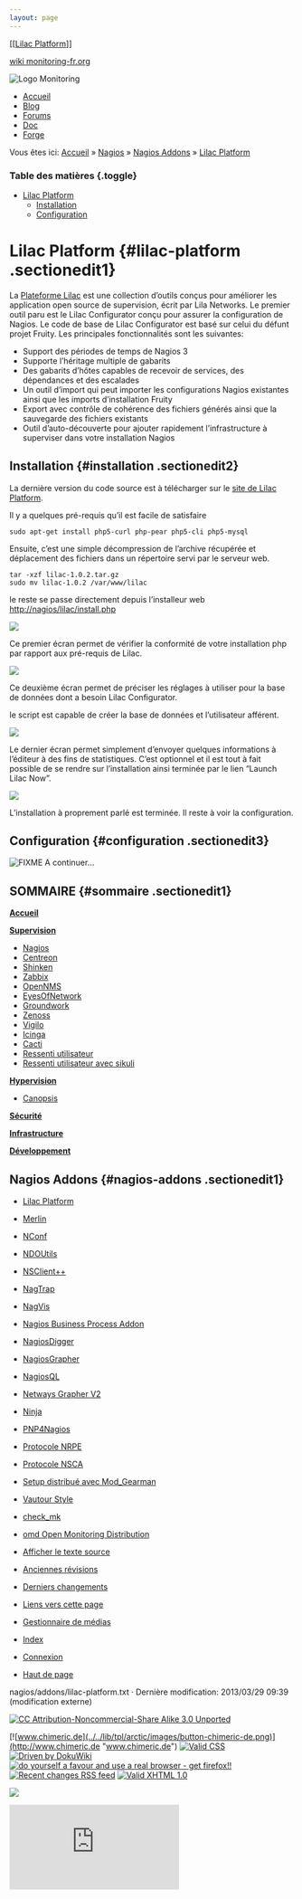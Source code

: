 ```yaml
---
layout: page
---
```


[[[Lilac Platform](lilac-platform@do=backlink.html)]]

[wiki monitoring-fr.org](../../start.html "[ALT+H]")

![Logo Monitoring](../../lib/tpl/arctic/images/logo_monitoring.png)

-   [Accueil](../../index.html "Cliquez pour revenir |  l'accueil")
-   [Blog](http://www.monitoring-fr.org "Blog & News")
-   [Forums](http://forums.monitoring-fr.org "Forums")
-   [Doc](http://doc.monitoring-fr.org "Doc")
-   [Forge](https://github.com/monitoring-fr "Forge")

Vous êtes ici: [Accueil](../../start.html "start") »
[Nagios](../start.html "nagios:start") » [Nagios
Addons](start.html "nagios:addons:start") » [Lilac
Platform](lilac-platform.html "nagios:addons:lilac-platform")

### Table des matières {.toggle}

-   [Lilac Platform](lilac-platform.html#lilac-platform)
    -   [Installation](lilac-platform.html#installation)
    -   [Configuration](lilac-platform.html#configuration)

Lilac Platform {#lilac-platform .sectionedit1}
==============

La [Plateforme
Lilac](http://www.lilacplatform.com/ "http://www.lilacplatform.com/")
est une collection d’outils conçus pour améliorer les application open
source de supervision, écrit par Lila Networks. Le premier outil paru
est le Lilac Configurator conçu pour assurer la configuration de Nagios.
Le code de base de Lilac Configurator est basé sur celui du défunt
projet Fruity. Les principales fonctionnalités sont les suivantes:

-   Support des périodes de temps de Nagios 3
-   Supporte l’héritage multiple de gabarits
-   Des gabarits d’hôtes capables de recevoir de services, des
    dépendances et des escalades
-   Un outil d’import qui peut importer les configurations Nagios
    existantes ainsi que les imports d’installation Fruity
-   Export avec contrôle de cohérence des fichiers générés ainsi que la
    sauvegarde des fichiers existants
-   Outil d’auto-découverte pour ajouter rapidement l’infrastructure à
    superviser dans votre installation Nagios

Installation {#installation .sectionedit2}
------------

La dernière version du code source est à télécharger sur le [site de
Lilac
Platform](http://www.lilacplatform.com/downloads "http://www.lilacplatform.com/downloads").

Il y a quelques pré-requis qu’il est facile de satisfaire

~~~ {.code .bash}
sudo apt-get install php5-curl php-pear php5-cli php5-mysql
~~~

Ensuite, c’est une simple décompression de l’archive récupérée et
déplacement des fichiers dans un répertoire servi par le serveur web.

~~~ {.code .bash}
tar -xzf lilac-1.0.2.tar.gz
sudo mv lilac-1.0.2 /var/www/lilac
~~~

le reste se passe directement depuis l’installeur web
[http://nagios/lilac/install.php](http://nagios/lilac/install.php "http://nagios/lilac/install.php")

[![](../../assets/media/addons/lilac-install1.png@w=700)](../../_detail/addons/lilac-install1.png@id=nagios%253Aaddons%253Alilac-platform.html "addons:lilac-install1.png")

Ce premier écran permet de vérifier la conformité de votre installation
php par rapport aux pré-requis de Lilac.

[![](../../assets/media/addons/lilac-install2.png@w=700)](../../_detail/addons/lilac-install2.png@id=nagios%253Aaddons%253Alilac-platform.html "addons:lilac-install2.png")

Ce deuxième écran permet de préciser les réglages à utiliser pour la
base de données dont a besoin Lilac Configurator.

le script est capable de créer la base de données et l’utilisateur
afférent.

[![](../../assets/media/addons/lilac-install3.png@w=700)](../../_detail/addons/lilac-install3.png@id=nagios%253Aaddons%253Alilac-platform.html "addons:lilac-install3.png")

Le dernier écran permet simplement d’envoyer quelques informations à
l’éditeur à des fins de statistiques. C’est optionnel et il est tout à
fait possible de se rendre sur l’installation ainsi terminée par le lien
“Launch Lilac Now”.

[![](../../assets/media/addons/lilac-index.png@w=700)](../../_detail/addons/lilac-index.png@id=nagios%253Aaddons%253Alilac-platform.html "addons:lilac-index.png")

L’installation à proprement parlé est terminée. Il reste à voir la
configuration.

Configuration {#configuration .sectionedit3}
-------------

![FIXME](../../lib/images/smileys/fixme.gif) A continuer…

SOMMAIRE {#sommaire .sectionedit1}
--------

**[Accueil](../../start.html "start")**

**[Supervision](../../supervision/start.html "supervision:start")**

-   [Nagios](../start.html "nagios:start")
-   [Centreon](../../centreon/start.html "centreon:start")
-   [Shinken](../../shinken/start.html "shinken:start")
-   [Zabbix](../../zabbix/start.html "zabbix:start")
-   [OpenNMS](../../opennms/start.html "opennms:start")
-   [EyesOfNetwork](../../eyesofnetwork/start.html "eyesofnetwork:start")
-   [Groundwork](../../groundwork/start.html "groundwork:start")
-   [Zenoss](../../zenoss/start.html "zenoss:start")
-   [Vigilo](../../vigilo/start.html "vigilo:start")
-   [Icinga](../../icinga/start.html "icinga:start")
-   [Cacti](../../cacti/start.html "cacti:start")
-   [Ressenti
    utilisateur](../../supervision/eue/start.html "supervision:eue:start")
-   [Ressenti utilisateur avec
    sikuli](../../sikuli/eue/start.html "sikuli:eue:start")

**[Hypervision](../../hypervision/start.html "hypervision:start")**

-   [Canopsis](../../canopsis/start.html "canopsis:start")

**[Sécurité](../../securite/start.html "securite:start")**

**[Infrastructure](../../infra/start.html "infra:start")**

**[Développement](../../dev/start.html "dev:start")**

Nagios Addons {#nagios-addons .sectionedit1}
-------------

-   [Lilac Platform](lilac-platform.html "nagios:addons:lilac-platform")
-   [Merlin](../../addons/merlin.html "nagios:addons:merlin")
-   [NConf](nconf.html "nagios:addons:nconf")
-   [NDOUtils](ndoutils.html "nagios:addons:ndoutils")
-   [NSClient++](nsclient.html "nagios:addons:nsclient")
-   [NagTrap](../../addons/nagtrap.html "nagios:addons:nagtrap")
-   [NagVis](nagvis/start.html "nagios:addons:nagvis:start")
-   [Nagios Business Process
    Addon](nagios-business-process-addons.html "nagios:addons:nagios-business-process-addons")
-   [NagiosDigger](nagiosdigger.html "nagios:addons:nagiosdigger")
-   [NagiosGrapher](nagiosgrapher.html "nagios:addons:nagiosgrapher")
-   [NagiosQL](nagiosql.html "nagios:addons:nagiosql")
-   [Netways Grapher
    V2](netways-grapher-v2.html "nagios:addons:netways-grapher-v2")
-   [Ninja](ninja.html "nagios:addons:ninja")
-   [PNP4Nagios](pnp/start.html "nagios:addons:pnp:start")
-   [Protocole NRPE](nrpe.html "nagios:addons:nrpe")
-   [Protocole NSCA](nsca.html "nagios:addons:nsca")
-   [Setup distribué avec
    Mod\_Gearman](mod_gearman.html "nagios:addons:mod_gearman")
-   [Vautour Style](vautour-style.html "nagios:addons:vautour-style")
-   [check\_mk](check_mk/start.html "nagios:addons:check_mk:start")
-   [omd Open Monitoring Distribution](omd.html "nagios:addons:omd")

-   [Afficher le texte
    source](lilac-platform@do=edit&rev=0.html "Afficher le texte source [V]")
-   [Anciennes
    révisions](lilac-platform@do=revisions.html "Anciennes révisions [O]")
-   [Derniers
    changements](lilac-platform@do=recent.html "Derniers changements [R]")
-   [Liens vers cette
    page](lilac-platform@do=backlink.html "Liens vers cette page")
-   [Gestionnaire de
    médias](lilac-platform@do=media.html "Gestionnaire de médias")
-   [Index](lilac-platform@do=index.html "Index [X]")
-   [Connexion](lilac-platform@do=login&sectok=6bca6bdf16f8880de3d6d3649db89a26.html "Connexion")
-   [Haut de page](lilac-platform.html#dokuwiki__top "Haut de page [T]")

nagios/addons/lilac-platform.txt · Dernière modification: 2013/03/29
09:39 (modification externe)

[![CC Attribution-Noncommercial-Share Alike 3.0
Unported](../../lib/images/license/button/cc-by-nc-sa.png)](http://creativecommons.org/licenses/by-nc-sa/3.0/)

[![www.chimeric.de](../../lib/tpl/arctic/images/button-chimeric-de.png)](http://www.chimeric.de "www.chimeric.de")
[![Valid
CSS](../../lib/tpl/arctic/images/button-css.png)](http://jigsaw.w3.org/css-validator/check/referer "Valid CSS")
[![Driven by
DokuWiki](../../lib/tpl/arctic/images/button-dw.png)](http://wiki.splitbrain.org/wiki:dokuwiki "Driven by DokuWiki")
[![do yourself a favour and use a real browser - get
firefox!!](../../lib/tpl/arctic/images/button-firefox.png)](http://www.firefox-browser.de "do yourself a favour and use a real browser - get firefox")
[![Recent changes RSS
feed](../../lib/tpl/arctic/images/button-rss.png)](../../feed.php "Recent changes RSS feed")
[![Valid XHTML
1.0](../../lib/tpl/arctic/images/button-xhtml.png)](http://validator.w3.org/check/referer "Valid XHTML 1.0")

![](../../lib/exe/indexer.php@id=nagios%253Aaddons%253Alilac-platform&1424859577)

![](http://analytics.monitoring-fr.org/piwik.php?idsite=2)
